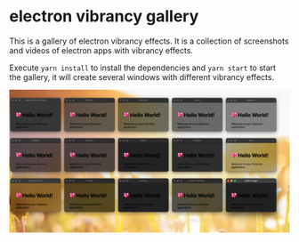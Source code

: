 # electron vibrancy gallery

This is a gallery of electron vibrancy effects. It is a collection of screenshots and videos of electron apps with vibrancy effects.

Execute `yarn install` to install the dependencies and `yarn start` to start the gallery, it will create several windows with different vibrancy effects.

![example](./example.png)
